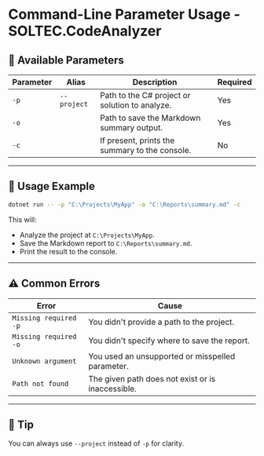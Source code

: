 
# Command-Line Parameter Usage - SOLTEC.CodeAnalyzer

## 🧾 Available Parameters

| Parameter      | Alias         | Description                                      | Required |
|----------------|---------------|--------------------------------------------------|----------|
| `-p`           | `--project`   | Path to the C# project or solution to analyze.   | Yes      |
| `-o`           |               | Path to save the Markdown summary output.        | Yes      |
| `-c`           |               | If present, prints the summary to the console.   | No       |

---

## 📌 Usage Example

```bash
dotnet run -- -p "C:\Projects\MyApp" -o "C:\Reports\summary.md" -c
```

This will:
- Analyze the project at `C:\Projects\MyApp`.
- Save the Markdown report to `C:\Reports\summary.md`.
- Print the result to the console.

---

## ⚠️ Common Errors

| Error                      | Cause                                                    |
|---------------------------|-----------------------------------------------------------|
| `Missing required -p`     | You didn't provide a path to the project.                 |
| `Missing required -o`     | You didn't specify where to save the report.              |
| `Unknown argument`        | You used an unsupported or misspelled parameter.          |
| `Path not found`          | The given path does not exist or is inaccessible.         |

---

## 💬 Tip
You can always use `--project` instead of `-p` for clarity.

